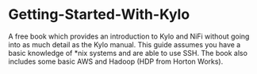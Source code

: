 # Getting-Started-With-Kylo

A free book which provides an introduction to Kylo and NiFi without going into as much detail as the Kylo manual. This guide assumes you have a basic knowledge of *nix systems and are able to use SSH. The book also includes some basic AWS and Hadoop (HDP from Horton Works). 

